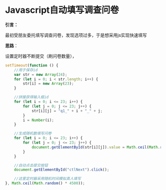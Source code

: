 # Javascript自动填写调查问卷

**引言：**

​	最初受朋友委托填写调查问卷，发现选项过多，于是想采用js实现快速填写

**思路**：

设置定时器不断提交（刷问卷数量），

```javascript
setTimeout(function () {
    //用于保存id
	var str = new Array(24);
	for (let i = 0; i < str.length; i++) {
		str[i] = new Array(23);
	}

    //拼接获得输入框id
	for (let i = 0; i <= 23; i++) {
		for (let j = 0; j <= 23; j++) {
			str[i][j] = "q1_" + i + "_" + j;
		}
		i = Number(i);
	}

    //生成随机数填写问卷
	for (let i = 0; i <= 23; i++) {
		for (let j = 0; j <= 23; j++) {
			document.getElementById(str[i][j]).value = Math.ceil(Math.random() * 5);
		}
	}

    //自动点击提交按钮
	document.getElementById("ctlNext").click();

    //这里定时器采用随机时间模拟真人填写
}, Math.ceil(Math.random() * 4500));
```


